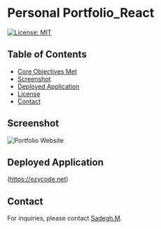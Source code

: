 # Personal Portfolio_React

[![License: MIT](https://img.shields.io/github/license/CailinBellWold/Book-Search-Engine?style=plastic)](https://opensource.org/licenses/MIT)


## Table of Contents
- [Core Objectives Met](#Core)
- [Screenshot](#Screen) 
- [Deployed Application](#Deployed)
- [License](#MIT)
- [Contact](#Contact)

## Screenshot

![Portfolio Website](https://i.ibb.co/WgPMpts/image.png)

## Deployed Application
 (https://ezycode.net)



## Contact
For inquiries, please contact [Sadegh.M](https://github.com/Sadegh777).